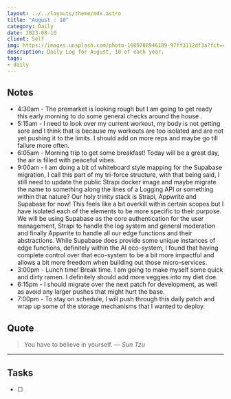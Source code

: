 ```yaml
---
layout: ../../layouts/theme/mdx.astro
title: "August : 10"
category: Daily
date: 2023-08-10
client: Self
img: https://images.unsplash.com/photo-1689708946189-97ff3112df3a?fit=crop&q=85&w=1400&h=700
description: Daily Log for August, 10 of each year.
tags:
- daily
---
```


## Notes

- 4:30am - The premarket is looking rough but I am going to get ready this early morning to do some general checks around the house .
- 5:15am - I need to look over my current workout, my body is not getting sore and I think that is because my workouts are too isolated and are not yet pushing it to the limits. I should add on more reps and maybe go till failure more often.
- 6:05am - Morning trip to get some breakfast! Today will be a great day, the air is filled with peaceful vibes.
- 9:00am - I am doing a bit of whiteboard style mapping for the Supabase migration, I call this part of my tri-force structure, with that being said, I still need to update the public Strapi docker image and maybe migrate the name to something along the lines of a Logging API or something within that nature? Our holy trinity stack is Strapi, Appwrite and Supabase for now! This feels like a bit overkill within certain scopes but I have isolated each of the elements to be more specific to their purpose. We will be using Supabase as the core authentication for the user management, Strapi to handle the log system and general moderation and finally Appwrite to handle all our edge functions and their abstractions. While Supabase does provide some unique instances of edge functions, definitely within the AI eco-system, I found that having complete control over that eco-system to be a bit more impactful and allows a bit more freedom when building out those micro-services.
- 3:00pm - Lunch time! Break time. I am going to make myself some quick and dirty ramen. I definitely should add more veggies into my diet doe. 
- 6:15pm - I should migrate over the next patch for development, as well as avoid any larger pushes that might hurt the base. 
- 7:00pm - To stay on schedule, I will push through this daily patch and wrap up some of the storage mechanisms that I wanted to deploy. 

## Quote

> You have to believe in yourself.
> — <cite>Sun Tzu</cite>

---

## Tasks

- [ ]